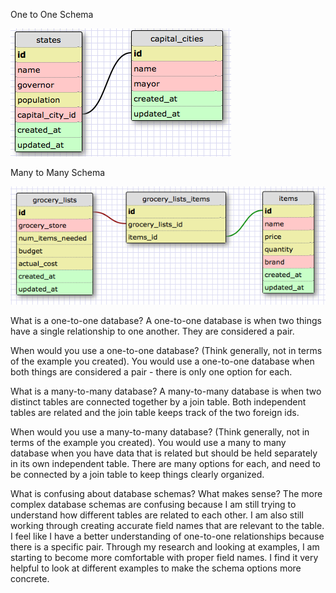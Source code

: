 One to One Schema

![Alt text](imgs/one_to_one_schema.png)

Many to Many Schema

![Alt text](imgs/many_to_many_schema.png)


What is a one-to-one database?  A one-to-one database is when two things have a single relationship to one another.  They are considered a pair.

When would you use a one-to-one database? (Think generally, not in terms of the example you created).  You would use a one-to-one database when both things are considered a pair - there is only one option for each.

What is a many-to-many database?  A many-to-many database is when two distinct tables are connected together by a join table.  Both independent tables are related and the join table keeps track of the two foreign ids.

When would you use a many-to-many database? (Think generally, not in terms of the example you created).  You would use a many to many database when you have data that is related but should be held separately in its own independent table.  There are many options for each, and need to be connected by a join table to keep things clearly organized.

What is confusing about database schemas? What makes sense?  The more complex database schemas are confusing because I am still trying to understand how different tables are related to each other.  I am also still working through creating accurate field names that are relevant to the table.  I feel like I have a better understanding of one-to-one relationships because there is a specific pair.  Through my research and looking at examples, I am starting to become more comfortable with proper field names.  I find it very helpful to look at different examples to make the schema options more concrete.
